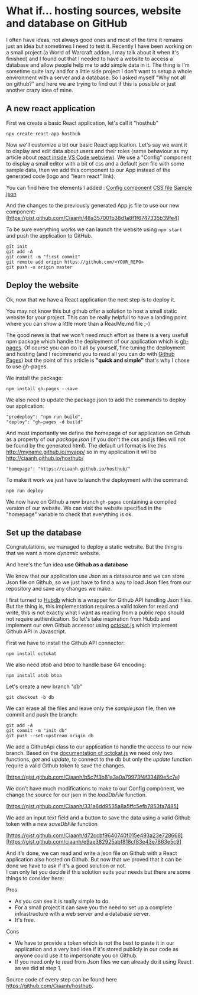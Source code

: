# What if… hosting sources, website and database on GitHub

I often have ideas, not always good ones and most of the time it remains just an idea but sometimes I need to test it.
Recently I have been working on a small project (a World of Warcraft addon, I may talk about it when it's finished) and I found out that I needed to have a website to access a database and allow people help me to add simple data in it.
The thing is I'm sometime quite lazy and for a little side project I don't want to setup a whole environment with a server and a database. So I asked myself "Why not all on github?" and here we are trying to find out if this is possible or just another crazy idea of mine.

## A new react application

First we create a basic React application, let's call it "hosthub"

```
npx create-react-app hosthub
```

Now we'll customize a bit our basic React application.
Let's say we want it to display and edit data about users and their roles (same behaviour as my article about [react inside VS Code webview](https://medium.com/younited-tech-blog/reactception-extending-vs-code-extension-with-webviews-and-react-12be2a5898fd)).
We use a "Config" component to display a small editor with a bit of css and a default json file with some sample data, then we add this component to our App instead of the generated code (logo and "learn react" link).

You can find here the elements I added :
[Config component](https://gist.github.com/Ciaanh/917d6a035c8a5530f8580e6960fa701c)
[CSS file](https://gist.github.com/ciaanh/ed8a1d2347fd54a95922ceee5e2ecc41)
[Sample json](https://gist.github.com/Ciaanh/9a018bba4f316babef3b04331578f570)

And the changes to the previously generated App.js file to use our new component:
[https://gist.github.com/Ciaanh/48a357001b38d1a8f1f6747335b39fe4]

To be sure everything works we can launch the website using `npm start` and push the application to GitHub.

```
git init
git add -A
git commit -m "first commit"
git remote add origin https://github.com/<YOUR_REPO>
git push -u origin master
```

## Deploy the website

Ok, now that we have a React application the next step is to deploy it.

You may not know this but github offer a solution to host a small static website for your project. This can be really helpfull to have a landing point where you can show a little more than a ReadMe.md file ;-)

The good news is that we won't need much effort as there is a very usefull npm package which handle the deployment of our application which is [gh-pages](https://github.com/tschaub/gh-pages).
Of course you can do it all by yourself, fine tuning the deployment and hosting (and I recommend you to read all you can do with [Github Pages](https://pages.github.com/)) but the point of this article is **"quick and simple"** that's why I chose to use gh-pages.

We install the package:

`npm install gh-pages --save`

We also need to update the package.json to add the commands to deploy our application:

```
"predeploy": "npm run build",
"deploy": "gh-pages -d build"
```

And most importantly we define the homepage of our application on Github as a property of our _package.json_ (if you don't the css and js files will not be found by the generated html). The default url format is like this <http://myname.github.io/myapp/> so in my application it will be <http://ciaanh.github.io/hosthub/>

```
"homepage": "https://ciaanh.github.io/hosthub/"
```

To make it work we just have to launch the deployment with the command:

`npm run deploy`

We now have on Github a new branch `gh-pages` containing a compiled version of our website. We can visit the website specified in the "homepage" variable to check that everything is ok.

## Set up the database

Congratulations, we managed to deploy a static website. But the thing is that we want a more _dynamic_ website.

And here's the fun idea **use Github as a database**

We know that our application use Json as a datasource and we can store Json file on Github, so we just have to find a way to load Json files from our repository and save any changes we make.

I first turned to [Hubdb](https://github.com/mapbox/hubdb) which is a wrapper for Github API handling Json files. But the thing is, this implementation requires a valid token for read and write, this is not exactly what I want as reading from a public repo should not require authentication.
So let's take inspiration from Hubdb and implement our own Github accessor using [octokat.js](https://github.com/philschatz/octokat.js/) which implement Github API in Javascript.

First we have to install the Github API connector:

`npm install octokat`

We also need _atob_ and _btoa_ to handle base 64 encoding:

`npm install atob btoa`

Let's create a new branch _"db"_

`git checkout -b db`

We can erase all the files and leave only the _sample.json_ file, then we commit and push the branch:

```
git add -A
git commit -m "init db"
git push --set-upstream origin db
```


We add a GithubApi class to our application to handle the access to our new branch. Based on the [documentation of octokat.js](https://github.com/philschatz/octokat.js/#readwriteremove-a-file) we need only two functions, _get_ and _update_, to connect to the db but only the _update_ function require a valid Github token to save the changes.

[https://gist.github.com/Ciaanh/b5c7f3b81a3a0a79973f4f33489e5c7e]

We don't have much modifications to make to our Config component, we change the source for our json in the _loadDbFile_ function.

[https://gist.github.com/Ciaanh/331a6dd9535a8a5ffc5efb7853fa7485]

We add an input text field and a button to save the data using a valid Github token with a new _saveDbFile_ function

[https://gist.github.com/Ciaanh/d72ccbf9640740f015e493a23e728668][https://gist.github.com/ciaanh/e9ae382925abf818cf83e43e7863e5c9]

And it's done, we can read and write a json file on Github with a React application also hosted on Github.
But now that we proved that it can be done we have to ask if it's a good solution or not.  
I can only let you decide if this solution suits your needs but there are some things to consider here:

Pros

- As you can see it is really simple to do.
- For a small project it can save you the need to set up a complete infrastructure with a web server and a database server.
- It's free.

Cons

- We have to provide a token which is not the best to paste it in our application and a very bad idea if it's stored publicly in our code as anyone could use it to impersonate you on Github.
- If you need only to read from Json files we can already do it using React as we did at step 1.


Source code of every step can be found here https://github.com/Ciaanh/hosthub.
